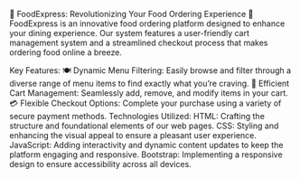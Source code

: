
🌟 FoodExpress: Revolutionizing Your Food Ordering Experience 🌟
FoodExpress is an innovative food ordering platform designed to enhance your dining experience. Our system features a user-friendly cart management system and a streamlined checkout process that makes ordering food online a breeze.

Key Features:
🍽️ Dynamic Menu Filtering: Easily browse and filter through a diverse range of menu items to find exactly what you’re craving.
🛒 Efficient Cart Management: Seamlessly add, remove, and modify items in your cart.
💳 Flexible Checkout Options: Complete your purchase using a variety of secure payment methods.
Technologies Utilized:
HTML: Crafting the structure and foundational elements of our web pages.
CSS: Styling and enhancing the visual appeal to ensure a pleasant user experience.
JavaScript: Adding interactivity and dynamic content updates to keep the platform engaging and responsive.
Bootstrap: Implementing a responsive design to ensure accessibility across all devices.

